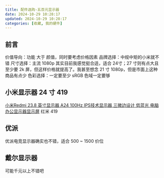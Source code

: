 ```yaml
---
title: 配件选购-五百元显示器
date: 2024-10-29 10:28:17
updated: 2024-10-29 10:28:17
categories: [收藏, 我的硬件]
---
```


## 前言

价值导向：功能 大于 颜值，同时要考虑价格因素
品牌选择：中规中矩的小米就不错
尺寸选择：主流 1080p 其实目前我感觉挺合适，适合 24寸；27 寸则有点大且至少要 2k 屏，但这样价格就提高了。我甚至想念 21 寸 1080p，但是市面上这种商品有点少
色彩选择：一定要至少 sRGB 色域一定要够

## 小米显示器 24 寸 419

[小米Redmi 23.8 英寸显示器 A24 100Hz IPS技术显示器 三微边设计 低蓝光 电脑办公显示器显示屏](https://item.jd.com/100071265059.html) 红米 419

## 优派

优派电竞显示器确实也不错，适合 500 ~ 1500 价位

## 戴尔显示器

可能千元以上不错吧
